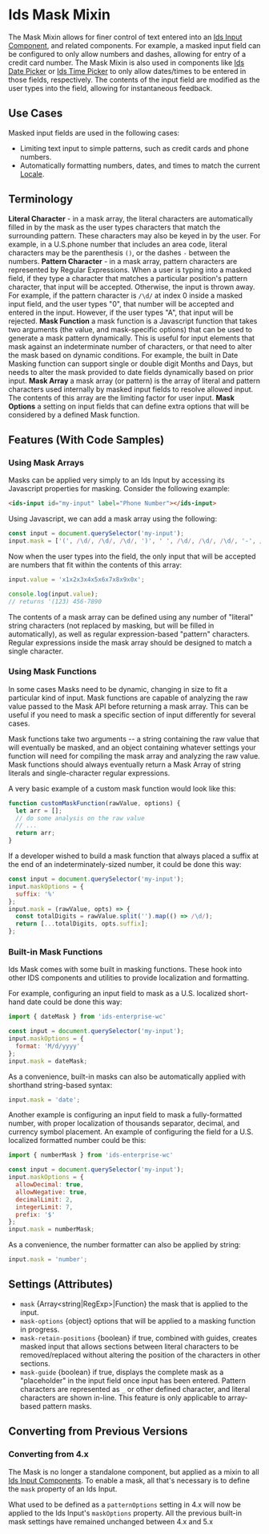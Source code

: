 # Ids Mask Mixin

The Mask Mixin allows for finer control of text entered into an [Ids Input Component](../ids-input/README.md), and related components.  For example, a masked input field can be configured to only allow numbers and dashes, allowing for entry of a credit card number.  The Mask Mixin is also used in components like [Ids Date Picker](../ids-date-picker/README.md) or [Ids Time Picker](../ids-time-picker/README.md) to only allow dates/times to be entered in those fields, respectively.  The contents of the input field are modified as the user types into the field, allowing for instantaneous feedback.

## Use Cases

Masked input fields are used in the following cases:

- Limiting text input to simple patterns, such as credit cards and phone numbers.
- Automatically formatting numbers, dates, and times to match the current [Locale](./locale).

## Terminology

**Literal Character** - in a mask array, the literal characters are automatically filled in by the mask as the user types characters that match the surrounding pattern.  These characters may also be keyed in by the user.  For example, in a U.S.phone number that includes an area code, literal characters may be the parenthesis `()`, or the dashes `-` between the numbers.
**Pattern Character** - in a mask array, pattern characters are represented by Regular Expressions.  When a user is typing into a masked field, if they type a character that matches a particular position's pattern character, that input will be accepted.  Otherwise, the input is thrown away.  For example, if the pattern character is `/\d/` at index 0 inside a masked input field, and the user types "0", that number will be accepted and entered in the input.  However, if the user types "A", that input will be rejected.
**Mask Function** a mask function is a Javascript function that takes two arguments (the value, and mask-specific options) that can be used to generate a mask pattern dynamically.  This is useful for input elements that mask against an indeterminate number of characters, or that need to alter the mask based on dynamic conditions. For example, the built in Date Masking function can support single or double digit Months and Days, but needs to alter the mask provided to date fields dynamically based on prior input.
**Mask Array** a mask array (or pattern) is the array of literal and pattern characters used internally by masked input fields to resolve allowed input.  The contents of this array are the limiting factor for user input.
**Mask Options** a setting on input fields that can define extra options that will be considered by a defined Mask function.

## Features (With Code Samples)

### Using Mask Arrays

Masks can be applied very simply to an Ids Input by accessing its Javascript properties for masking.  Consider the following example:

```html
<ids-input id="my-input" label="Phone Number"></ids-input>
```

Using Javascript, we can add a mask array using the following:

```js
const input = document.querySelector('my-input');
input.mask = ['(', /\d/, /\d/, /\d/, ')', ' ', /\d/, /\d/, /\d/, '-', /\d/, /\d/, /\d/, /\d/ ];
```

Now when the user types into the field, the only input that will be accepted are numbers that fit within the contents of this array:

```js
input.value = 'x1x2x3x4x5x6x7x8x9x0x';

console.log(input.value);
// returns '(123) 456-7890
```

The contents of a mask array can be defined using any number of "literal" string characters (not replaced by masking, but will be filled in automatically), as well as regular expression-based "pattern" characters.  Regular expressions inside the mask array should be designed to match a single character.

### Using Mask Functions

In some cases Masks need to be dynamic, changing in size to fit a particular kind of input.  Mask functions are capable of analyzing the raw value passed to the Mask API before returning a mask array.  This can be useful if you need to mask a specific section of input differently for several cases.

Mask functions take two arguments -- a string containing the raw value that will eventually be masked, and an object containing whatever settings your function will need for compiling the mask array and analyzing the raw value.  Mask functions should always eventually return a Mask Array of string literals and single-character regular expressions.

A very basic example of a custom mask function would look like this:

```js
function customMaskFunction(rawValue, options) {
  let arr = [];
  // do some analysis on the raw value
  // ...
  return arr;
}
```

If a developer wished to build a mask function that always placed a suffix at the end of an indeterminately-sized number, it could be done this way:

```js
const input = document.querySelector('my-input');
input.maskOptions = {
  suffix: '%'
};
input.mask = (rawValue, opts) => {
  const totalDigits = rawValue.split('').map(() => /\d/);
  return [...totalDigits, opts.suffix];
};
```

### Built-in Mask Functions

Ids Mask comes with some built in masking functions.  These hook into other IDS components and utilities to provide localization and formatting.

For example, configuring an input field to mask as a U.S. localized short-hand date could be done this way:

```js
import { dateMask } from 'ids-enterprise-wc'

const input = document.querySelector('my-input');
input.maskOptions = {
  format: 'M/d/yyyy'
};
input.mask = dateMask;
```

As a convenience, built-in masks can also be automatically applied with shorthand string-based syntax:

```js
input.mask = 'date';
```

Another example is configuring an input field to mask a fully-formatted number, with proper localization of thousands separator, decimal, and currency symbol placement.  An example of configuring the field for a U.S. localized formatted number could be this:

```js
import { numberMask } from 'ids-enterprise-wc'

const input = document.querySelector('my-input');
input.maskOptions = {
  allowDecimal: true,
  allowNegative: true,
  decimalLimit: 2,
  integerLimit: 7,
  prefix: '$'
};
input.mask = numberMask;
```

As a convenience, the number formatter can also be applied by string:

```js
input.mask = 'number';
```

## Settings (Attributes)

- `mask` {Array<string|RegExp>|Function} the mask that is applied to the input.
- `mask-options` {object} options that will be applied to a masking function in progress.
- `mask-retain-positions` {boolean} if true, combined with guides, creates masked input that allows sections between literal characters to be removed/replaced without altering the position of the characters in other sections.
- `mask-guide` {boolean} if true, displays the complete mask as a "placeholder" in the input field once input has been entered.  Pattern characters are represented as `_` or other defined character, and literal characters are shown in-line.  This feature is only applicable to array-based pattern masks.

## Converting from Previous Versions

### Converting from 4.x

The Mask is no longer a standalone component, but applied as a mixin to all [Ids Input Components](../ids-input/README.md).  To enable a mask, all that's necessary is to define the `mask` property of an Ids Input.

What used to be defined as a `patternOptions` setting in 4.x will now be applied to the Ids Input's `maskOptions` property.  All the previous built-in mask settings have remained unchanged between 4.x and 5.x
